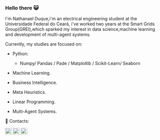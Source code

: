 ### Hello there :smiley_cat:

I'm Nathanael Duque,i'm an electrical engineering student at the Universidade Federal do Ceará, i've worked two years at the Smart Grids Group(GREI),which sparked my interest in data science,machine learning and development of multi-agent systems.

Currently, my studies are focused on:

- Python:
    - Numpy/ Pandas / Pade / Matplotlib / Scikit-Learn/ Seaborn 
  
- Machine Learning.

- Business Intelligence.

- Meta Heuristics.

- Linear Programming.

- Multi-Agent Systems.

:calling: Contacts:

<a target="_blank" href="mailto:nathanael.duque.gadelha@gmail.com">
  <img align="left" alt="Gmail" width="22px" src="https://cdn.jsdelivr.net/npm/simple-icons@v3/icons/gmail.svg" />
</a>

<a target="_blank" href="https://www.facebook.com/nathanael.duquegadelha">
  <img align="left" alt="Facebook" width="22px" src="https://cdn.jsdelivr.net/npm/simple-icons@v3/icons/facebook.svg" />
</a>

<a target="_blank" href="https://web.telegram.org/@NathanaelDuque">
  <img align="left" alt="Telegram" width="22px" src="https://cdn.jsdelivr.net/npm/simple-icons@v3/icons/telegram.svg" />
</a>
